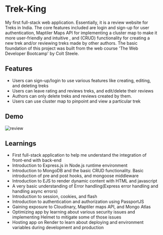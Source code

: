 # Trek-King

My first full-stack web application. Essentially, it is a review website for Treks in India. The core features included are login and sign-up for user authentication, Maptiler Maps API for implementing a cluster map to make it more user-friendly and intuitive , and (CRUD) functionality for creating a new trek and/or reviewing treks made by other authors. The basic foundation of this project was built from the web course 'The Web Developer Bootcamp' by Colt Steele.

## Features

- Users can sign-up/login to use various features like creating, editing, and deleting treks
- Users can leave rating and reviews treks, and edit/delete their reviews
- Authors can only delete treks and reviews created by them.
- Users can use cluster map to pinpoint and view a particular trek

## Demo

![review](https://github.com/user-attachments/assets/a46ff4c0-55ba-4741-874e-5f2d4114a929)

## Learnings

- First full-stack application to help me understand the integration of front-end with back-end
- Introduction to Express.js in Node.js runtime environment
- Introduction to MongoDB and the basic CRUD functionality. Basic introduction of pre and post hooks, and mongoose middleware
- Introduction to EJS to render dynamic content with HTML and javascript
- A very basic understanding of Error handling(Express error handling and handling async errors)
- Introduction to session, cookies, and flash
- Introduction to authentication and authorization using PassportJS
- Gaining exposure to Cloudinary, Maptiler maps API, and Mongo Atlas
- Optimizing app by learning about various security issues and implementing Helmet to mitigate some of those issues
- Hosting app on Render to learn about deploying and environment variables during development and production

